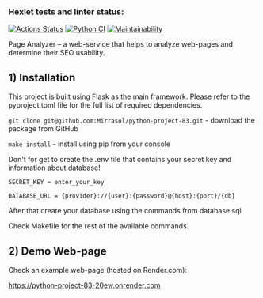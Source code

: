 ### Hexlet tests and linter status:
[![Actions Status](https://github.com/Mirrasol/python-project-83/actions/workflows/hexlet-check.yml/badge.svg)](https://github.com/Mirrasol/python-project-83/actions)
[![Python CI](https://github.com/Mirrasol/python-project-83/actions/workflows/my_pyci.yml/badge.svg)](https://github.com/Mirrasol/python-project-83/actions/workflows/my_pyci.yml)
[![Maintainability](https://api.codeclimate.com/v1/badges/03255ed191683d44ec3b/maintainability)](https://codeclimate.com/github/Mirrasol/python-project-83/maintainability)

Page Analyzer – a web-service that helps to analyze web-pages and determine their SEO usability.


## 1) Installation

This project is built using Flask as the main framework. Please refer to the pyproject.toml file for the full list of required dependencies.

`git clone git@github.com:Mirrasol/python-project-83.git` - download the package from GitHub

`make install` - install using pip from your console


Don't for get to create the .env file that contains your secret key and information about database!

`SECRET_KEY = enter_your_key`

`DATABASE_URL = {provider}://{user}:{password}@{host}:{port}/{db}`

After that create your database using the commands from database.sql

Check Makefile for the rest of the available commands.


## 2) Demo Web-page

Check an example web-page (hosted on Render.com):

https://python-project-83-20ew.onrender.com
